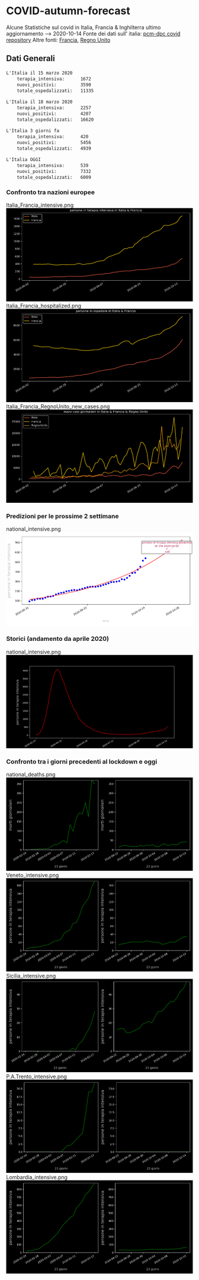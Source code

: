 
# COVID-autumn-forecast
Alcune Statistiche sul covid in Italia, Francia & Inghilterra
ultimo aggiornamento --> 2020-10-14
Fonte dei dati sull' italia: [pcm-dpc covid repository](https://github.com/pcm-dpc/COVID-19/blob/master/dati-json/dpc-covid19-ita-regioni.json)
Altre fonti: [Francia]('https://raw.githubusercontent.com/opencovid19-fr/data/master/dist/chiffres-cles.json'),  [Regno Unito](https://api.coronavirus.data.gov.uk/v1)

## Dati Generali
```
L'Italia il 15 marzo 2020
    terapia_intensiva:      1672
    nuovi_positivi:         3590
    totale_ospedalizzati:   11335 
```
```
L'Italia il 18 marzo 2020
    terapia_intensiva:      2257
    nuovi_positivi:         4207
    totale_ospedalizzati:   16620 
```
```
L'Italia 3 giorni fa
    terapia_intensiva:      420
    nuovi_positivi:         5456
    totale_ospedalizzati:   4939
```
```
L'Italia OGGI
    terapia_intensiva:      539
    nuovi_positivi:         7332
    totale_ospedalizzati:   6009
```


### Confronto tra nazioni europee

Italia_Francia_intensive.png
![ST](images/ST_Italia_Francia_intensive.png)
Italia_Francia_hospitalized.png
![ST](images/ST_Italia_Francia_hospitalized.png)
Italia_Francia_RegnoUnito_new_cases.png
![ST](images/ST_Italia_Francia_RegnoUnito_new_cases.png)

### Predizioni per le prossime 2 settimane

national_intensive.png
![PR](images/PR_national_intensive.png)

### Storici (andamento da aprile 2020)

national_intensive.png
![HS](images/HS_national_intensive.png)

### Confronto tra i giorni precedenti al lockdown e oggi

national_deaths.png
![AS](images/AS_national_deaths.png)
Veneto_intensive.png
![AS](images/AS_Veneto_intensive.png)
Sicilia_intensive.png
![AS](images/AS_Sicilia_intensive.png)
P.A.Trento_intensive.png
![AS](images/AS_P.A.Trento_intensive.png)
Lombardia_intensive.png
![AS](images/AS_Lombardia_intensive.png)